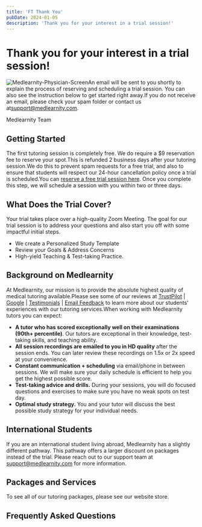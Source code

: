 ```yaml
---
title: 'FT Thank You'
pubDate: 2024-01-05
description: 'Thank you for your interest in a trial session!'
---
```






# Thank you for your interest in a trial session!

![](https://i2xfwztd2ksbegse.public.blob.vercel-storage.com/wp/2023/04/Medlearnity-Physician-Screen.webp "Medlearnity-Physician-Screen")An email will be sent to you shortly to explain the process of reserving and scheduling a trial session. You can also see the instruction below to get started right away.If you do not receive an email, please check your spam folder or contact us at[support@medlearnity.com](mailto:support@medlearnity.com).

Medlearnity Team

## Getting Started

The first tutoring session is completely free. We do require a $9 reservation fee to reserve your spot.This is refunded 2 business days after your tutoring session.We do this to prevent spam requests for a free trial, and also to ensure that students will respect our 24-hour cancellation policy once a trial is scheduled.You can [reserve a free trial session here](https://www.medlearnity.com/product/trial-reservation/). Once you complete this step, we will schedule a session with you within two or three days.

## What Does the Trial Cover?

Your trial takes place over a high-quality Zoom Meeting. The goal for our trial session is to address your questions and also start you off with some impactful initial steps.

- We create a Personalized Study Template
- Review your Goals & Address Concerns
- High-yield Teaching & Test-taking Practice.

## Background on Medlearnity

At Medlearnity, our mission is to provide the absolute highest quality of medical tutoring available.Please see some of our reviews at [TrustPilot](https://www.trustpilot.com/review/medlearnity.com) | [Google](https://www.google.com/maps/place/Medlearnity+Tutoring+\(USMLE+Step+1-2-3,+MCAT,+ABIM,+ABFM,+ABSITE\)/@40.7206058,-74.0014893,17z/data=!3m1!4b1!4m6!3m5!1s0x89c25981baf77257:0xf372ef78c42cfd0b!8m2!3d40.7206058!4d-74.0014893!16s%2Fg%2F11h27bg2pb) | [Testimonials](https://www.medlearnity.com/student-testimonials/) | [Email Feedback](https://www.medlearnity.com/email-reviews/) to learn more about our students' experiences with our tutoring services.When working with Medlearnity tutors you can expect:

- **A tutor who has scored exceptionally well on their examinations (90th+ percentile)**. Our tutors are exceptional in their knowledge, test-taking skills, and teaching ability.
- **All session recordings are emailed to you in HD quality** after the session ends. You can later review these recordings on 1.5x or 2x speed at your convenience.
- **Constant communication + scheduling** via email/phone in between sessions. We will make sure your daily schedule is efficient to help you get the highest possible score.
- **Test-taking advice and drills.** During your sessions, you will do focused questions and exercises to make sure you have no weak spots on test day.
- **Optimal study strategy.** You and your tutor will discuss the best possible study strategy for your individual needs.

## International Students

If you are an international student living abroad, Medlearnity has a slightly different pathway. This pathway offers a larger discount on packages instead of the trial. Please reach out to our support team at [support@medlearnity.com](mailto:support@medlearnity.com) for more information.

## Packages and Services

To see all of our tutoring packages, please see our website store.

## Frequently Asked Questions
